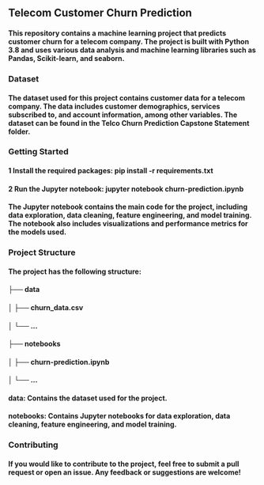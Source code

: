## Telecom Customer Churn Prediction
#### This repository contains a machine learning project that predicts customer churn for a telecom company. The project is built with Python 3.8 and uses various data analysis and machine learning libraries such as Pandas, Scikit-learn, and seaborn. 
### Dataset
#### The dataset used for this project contains customer data for a telecom company. The data includes customer demographics, services subscribed to, and account information, among other variables. The dataset can be found in the Telco Churn Prediction Capstone Statement folder.
### Getting Started
#### 1 Install the required packages: pip install -r requirements.txt
#### 2 Run the Jupyter notebook: jupyter notebook churn-prediction.ipynb
#### The Jupyter notebook contains the main code for the project, including data exploration, data cleaning, feature engineering, and model training. The notebook also includes visualizations and performance metrics for the models used.
### Project Structure
#### The project has the following structure:
#### ├── data
#### │   ├── churn_data.csv
#### │   └── ...
#### ├── notebooks
#### │   ├── churn-prediction.ipynb
#### │   └── ...

#### data: Contains the dataset used for the project.
#### notebooks: Contains Jupyter notebooks for data exploration, data cleaning, feature engineering, and model training.

### Contributing
#### If you would like to contribute to the project, feel free to submit a pull request or open an issue. Any feedback or suggestions are welcome!



